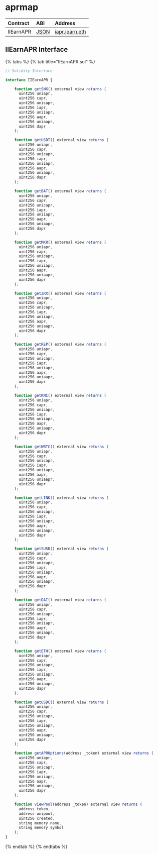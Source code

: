 # aprmap

| Contract  | ABI                                                                                            | Address                                                                                                |
| :-------- | :--------------------------------------------------------------------------------------------- | :----------------------------------------------------------------------------------------------------- |
| IIEarnAPR | [JSON](https://github.com/yearn/uniswap-roi/blob/master/build/contracts/IEarnAPR.json) | [iapr.iearn.eth](https://etherscan.io/address/0x9cad8ab10daa9af1a9d2b878541f41b697268eec#readContract) |

## IIEarnAPR Interface

{% tabs %}
{% tab title="IIEarnAPR.sol" %}

```javascript
// Solidity Interface

interface IIEarnAPR {

    function getSNX() external view returns (
      uint256 uniapr,
      uint256 capr,
      uint256 unicapr,
      uint256 iapr,
      uint256 uniiapr,
      uint256 aapr,
      uint256 uniaapr,
      uint256 dapr
    );

    function getUSDT() external view returns (
      uint256 uniapr,
      uint256 capr,
      uint256 unicapr,
      uint256 iapr,
      uint256 uniiapr,
      uint256 aapr,
      uint256 uniaapr,
      uint256 dapr
    );

    function getBAT() external view returns (
      uint256 uniapr,
      uint256 capr,
      uint256 unicapr,
      uint256 iapr,
      uint256 uniiapr,
      uint256 aapr,
      uint256 uniaapr,
      uint256 dapr
    );

    function getMKR() external view returns (
      uint256 uniapr,
      uint256 capr,
      uint256 unicapr,
      uint256 iapr,
      uint256 uniiapr,
      uint256 aapr,
      uint256 uniaapr,
      uint256 dapr
    );

    function getZRX() external view returns (
      uint256 uniapr,
      uint256 capr,
      uint256 unicapr,
      uint256 iapr,
      uint256 uniiapr,
      uint256 aapr,
      uint256 uniaapr,
      uint256 dapr
    );

    function getREP() external view returns (
      uint256 uniapr,
      uint256 capr,
      uint256 unicapr,
      uint256 iapr,
      uint256 uniiapr,
      uint256 aapr,
      uint256 uniaapr,
      uint256 dapr
    );

    function getKNC() external view returns (
      uint256 uniapr,
      uint256 capr,
      uint256 unicapr,
      uint256 iapr,
      uint256 uniiapr,
      uint256 aapr,
      uint256 uniaapr,
      uint256 dapr
    );

    function getWBTC() external view returns (
      uint256 uniapr,
      uint256 capr,
      uint256 unicapr,
      uint256 iapr,
      uint256 uniiapr,
      uint256 aapr,
      uint256 uniaapr,
      uint256 dapr
    );

    function getLINK() external view returns (
      uint256 uniapr,
      uint256 capr,
      uint256 unicapr,
      uint256 iapr,
      uint256 uniiapr,
      uint256 aapr,
      uint256 uniaapr,
      uint256 dapr
    );

    function getSUSD() external view returns (
      uint256 uniapr,
      uint256 capr,
      uint256 unicapr,
      uint256 iapr,
      uint256 uniiapr,
      uint256 aapr,
      uint256 uniaapr,
      uint256 dapr
    );

    function getDAI() external view returns (
      uint256 uniapr,
      uint256 capr,
      uint256 unicapr,
      uint256 iapr,
      uint256 uniiapr,
      uint256 aapr,
      uint256 uniaapr,
      uint256 dapr
    );

    function getETH() external view returns (
      uint256 uniapr,
      uint256 capr,
      uint256 unicapr,
      uint256 iapr,
      uint256 uniiapr,
      uint256 aapr,
      uint256 uniaapr,
      uint256 dapr
    );

    function getUSDC() external view returns (
      uint256 uniapr,
      uint256 capr,
      uint256 unicapr,
      uint256 iapr,
      uint256 uniiapr,
      uint256 aapr,
      uint256 uniaapr,
      uint256 dapr
    );

    function getAPROptions(address _token) external view returns (
      uint256 uniapr,
      uint256 capr,
      uint256 unicapr,
      uint256 iapr,
      uint256 uniiapr,
      uint256 aapr,
      uint256 uniaapr,
      uint256 dapr
    );

    function viewPool(address _token) external view returns (
      address token,
      address unipool,
      uint256 created,
      string memory name,
      string memory symbol
    );
}
```

{% endtab %}
{% endtabs %}
